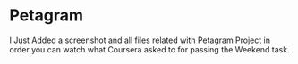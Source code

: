 # Petagram
I Just Added a screenshot and all files related with Petagram Project in order you can watch what Coursera asked to for passing the Weekend task.
